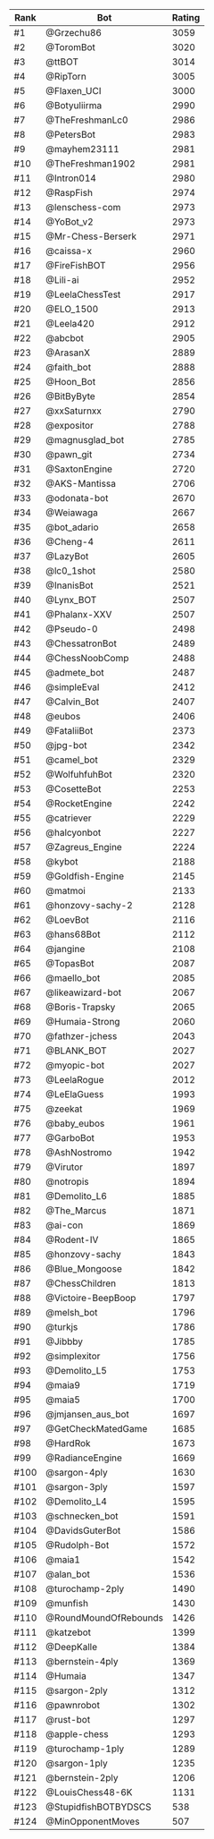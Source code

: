 Rank|Bot|Rating
---|---|---
#1|@Grzechu86|3059
#2|@ToromBot|3020
#3|@ttBOT|3014
#4|@RipTorn|3005
#5|@Flaxen_UCI|3000
#6|@Botyuliirma|2990
#7|@TheFreshmanLc0|2986
#8|@PetersBot|2983
#9|@mayhem23111|2981
#10|@TheFreshman1902|2981
#11|@Intron014|2980
#12|@RaspFish|2974
#13|@lenschess-com|2973
#14|@YoBot_v2|2973
#15|@Mr-Chess-Berserk|2971
#16|@caissa-x|2960
#17|@FireFishBOT|2956
#18|@Lili-ai|2952
#19|@LeelaChessTest|2917
#20|@ELO_1500|2913
#21|@Leela420|2912
#22|@abcbot|2905
#23|@ArasanX|2889
#24|@faith_bot|2888
#25|@Hoon_Bot|2856
#26|@BitByByte|2854
#27|@xxSaturnxx|2790
#28|@expositor|2788
#29|@magnusglad_bot|2785
#30|@pawn_git|2734
#31|@SaxtonEngine|2720
#32|@AKS-Mantissa|2706
#33|@odonata-bot|2670
#34|@Weiawaga|2667
#35|@bot_adario|2658
#36|@Cheng-4|2611
#37|@LazyBot|2605
#38|@lc0_1shot|2580
#39|@InanisBot|2521
#40|@Lynx_BOT|2507
#41|@Phalanx-XXV|2507
#42|@Pseudo-0|2498
#43|@ChessatronBot|2489
#44|@ChessNoobComp|2488
#45|@admete_bot|2487
#46|@simpleEval|2412
#47|@Calvin_Bot|2407
#48|@eubos|2406
#49|@FataliiBot|2373
#50|@jpg-bot|2342
#51|@camel_bot|2329
#52|@WolfuhfuhBot|2320
#53|@CosetteBot|2253
#54|@RocketEngine|2242
#55|@catriever|2229
#56|@halcyonbot|2227
#57|@Zagreus_Engine|2224
#58|@kybot|2188
#59|@Goldfish-Engine|2145
#60|@matmoi|2133
#61|@honzovy-sachy-2|2128
#62|@LoevBot|2116
#63|@hans68Bot|2112
#64|@jangine|2108
#65|@TopasBot|2087
#66|@maello_bot|2085
#67|@likeawizard-bot|2067
#68|@Boris-Trapsky|2065
#69|@Humaia-Strong|2060
#70|@fathzer-jchess|2043
#71|@BLANK_BOT|2027
#72|@myopic-bot|2027
#73|@LeelaRogue|2012
#74|@LeElaGuess|1993
#75|@zeekat|1969
#76|@baby_eubos|1961
#77|@GarboBot|1953
#78|@AshNostromo|1942
#79|@Virutor|1897
#80|@notropis|1894
#81|@Demolito_L6|1885
#82|@The_Marcus|1871
#83|@ai-con|1869
#84|@Rodent-IV|1865
#85|@honzovy-sachy|1843
#86|@Blue_Mongoose|1842
#87|@ChessChildren|1813
#88|@Victoire-BeepBoop|1797
#89|@melsh_bot|1796
#90|@turkjs|1786
#91|@Jibbby|1785
#92|@simplexitor|1756
#93|@Demolito_L5|1753
#94|@maia9|1719
#95|@maia5|1700
#96|@jmjansen_aus_bot|1697
#97|@GetCheckMatedGame|1685
#98|@HardRok|1673
#99|@RadianceEngine|1669
#100|@sargon-4ply|1630
#101|@sargon-3ply|1597
#102|@Demolito_L4|1595
#103|@schnecken_bot|1591
#104|@DavidsGuterBot|1586
#105|@Rudolph-Bot|1572
#106|@maia1|1542
#107|@alan_bot|1536
#108|@turochamp-2ply|1490
#109|@munfish|1430
#110|@RoundMoundOfRebounds|1426
#111|@katzebot|1399
#112|@DeepKalle|1384
#113|@bernstein-4ply|1369
#114|@Humaia|1347
#115|@sargon-2ply|1312
#116|@pawnrobot|1302
#117|@rust-bot|1297
#118|@apple-chess|1293
#119|@turochamp-1ply|1289
#120|@sargon-1ply|1235
#121|@bernstein-2ply|1206
#122|@LouisChess48-6K|1131
#123|@StupidfishBOTBYDSCS|538
#124|@MinOpponentMoves|507

